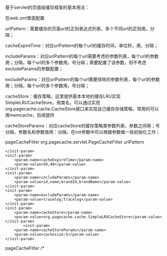 基于servlet的页面级缓存框架的基本用法：

在web.xml里面配置

urlPattern：需要缓存的页面url的正则表达式列表，多个不同url的正则用，分隔；

cacheExpireTime：对应urlPattern的每个url的缓存时间，单位秒，用，分隔；

includeParams：对应urlPattern的每个url需要考虑的参数列表，每个url的参数用；分隔，每个url的多个参数用，号分隔；需要配置了该参数，则不考虑excludeParams的参数配置；

excludeParams：对应urlPattern的每个url需要排除的参数列表，每个url的参数用；分隔，每个url的多个参数用，号分隔；

cacheStore：缓存策略，这里提供基本本地的缓存LRU实现SimpleLRUCacheStore，用类名，可以通过实现org.pagecache.cache.CacheStore接口来实现自己缓存存储策略，常用的可以用memcache，后续提供

cacheStoreParams：对应cacheStore的缓存策略类参数列表，参数之间用；号分隔，参数名和参数值用：分隔，在init参数中可以根据参数做一些初始化工作；



<filter>
	<filter-name>pageCacheFilter</filter-name>
	<filter-class>org.pagecache.servlet.PageCacheFilter</filter-class>
	<init-param>
		<param-name>urlPattern</param-name>
	
	</init-param>
	<init-param>
		<param-name>cacheExpireTime</param-name>
		<param-value>50,40</param-value>
	</init-param>
	<init-param>
		<param-name>includeParams</param-name>
		<param-value>id,name;brandId,brandName</param-value>
	</init-param>
	<init-param>
		<param-name>excludeParams</param-name>
		<param-value>tracelog;tracelog</param-value>
	</init-param>
	<init-param>
		<param-name>cacheStore</param-name>
		<param-value>org.pagecache.cache.SimpleLRUCacheStore</param-value>
	</init-param>	
			<init-param>
		<param-name>cacheStoreParams</param-name>
		<param-value>cachesize:5</param-value>
	</init-param>			
</filter>

<filter-mapping>
	<filter-name>pageCacheFilter</filter-name>
	<url-pattern>/*</url-pattern>
</filter-mapping>


